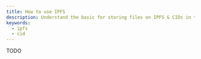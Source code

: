 ```yaml
---
title: How to use IPFS
description: Understand the basic for storing files on IPFS & CIDs in table.
keywords:
  - ipfs
  - cid
---
```


TODO
